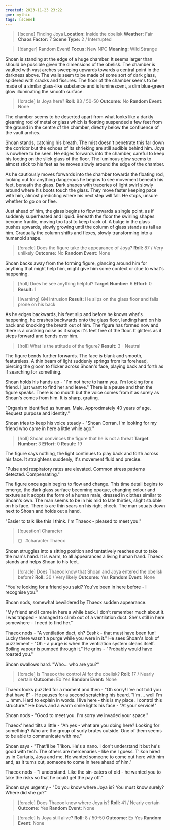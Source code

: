 ```yaml
---
created: 2023-11-23 23:22
gme: mythic
tags: [scene]
---
```

> [!scene] Finding Joya
> **Location:** Inside the obelisk
> **Weather:** Fair
> **Chaos Factor:** 7
> **Scene Type:** 2 / Interrupted

> [!danger] Random Event! 
> **Focus:** New NPC
> **Meaning:**  Wild Strange

Shoan is standing at the edge of a huge chamber. It seems larger than should be possible given the dimensions of the obelisk. The chamber is vaulted with vast arches sweeping upwards towards a central point in the darkness above. The walls seem to be made of some sort of dark glass, spidered with cracks and fissures. The floor of the chamber seems to be made of a similar glass-like substance and is luminescent, a dim blue-green glow illuminating the smooth surface.

> [!oracle] Is Joya here?
> **Roll:** 83 / 50-50
> **Outcome:** No
> **Random Event:** None

The chamber seems to be deserted apart from what looks like a darkly gleaming rod of metal or glass which is floating suspended a few feet from the ground in the centre of the chamber, directly below the confluence of the vault arches.

Shoan stands, catching his breath. The mist doesn't penetrate this far down the corridor but the echoes of its shrieking are still audible behind him. Joya is nowhere to be seen. He edges forwards into the chamber, careful to keep his footing on the slick glass of the floor. The luminous glow seems to almost stick to his feet as he moves slowly around the edge of the chamber.

As he cautiously moves forwards into the chamber towards the floating rod, looking out for anything dangerous he begins to see movement beneath his feet, beneath the glass. Dark shapes with traceries of light swirl slowly around where his boots touch the glass. They move faster keeping pace with him, almost predicting where his next step will fall. He stops, unsure whether to go on or flee.

Just ahead of him, the glass begins to flow towards a single point, as if suddenly superheated and liquid. Beneath the floor the swirling shapes become frantic, moving too fast to keep track of. A bulge in the glass pushes upwards, slowly growing until the column of glass stands as tall as him. Gradually the column shifts and flexes, slowly transforming into a humanoid shape.

> [!oracle] Does the figure take the appearance of Joya?
> **Roll:** 87 / Very unlikely
> **Outcome:** No
> **Random Event:** None

Shoan backs away from the forming figure, glancing around him for anything that might help him, might give him some context or clue to what's happening.

> [!roll] Does he see anything helpful?
> **Target Number:** 6
> **Effort:** 0
> **Result:** 1

> [!warning] GM Intrusion
> **Result:** He slips on the glass floor and falls prone on his back

As he edges backwards, his feet slip and before he knows what's happening, he crashes backwards onto the glass floor, landing hard on his back and knocking the breath out of him. The figure has formed now and there is a cracking noise as it snaps it's feet free of the floor. It glitters as it steps forward and bends over him.

> [!roll] What is the attitude of the figure?
> **Result:** 3 - Neutral

The figure bends further forwards. The face is blank and smooth, featureless. A thin beam of light suddenly springs from its forehead, piercing the gloom to flicker across Shoan's face, playing back and forth as if searching for something.

Shoan holds his hands up - "I'm not here to harm you. I'm looking for a friend. I just want to find her and leave." There is a pause and then the figure speaks. There is no mouth but the voice comes from it as surely as Shoan's comes from him. It is sharp, grating.

"Organism identified as human. Male. Approximately 40 years of age. Request purpose and identity."

Shoan tries to keep his voice steady - "Shoan Corran. I'm looking for my friend who came in here a little while ago."

> [!roll] Shoan convinces the figure that he is not a threat
> **Target Number:** 3
> **Effort:** 0
> **Result:** 19

The figure says nothing, the light continues to play back and forth across his face. It straightens suddenly, it's movement fluid and precise.

"Pulse and respiratory rates are elevated. Common stress patterns detected. Compensating."

The figure once again begins to flow and change. This time detail begins to emerge, the dark glass surface becoming opaque, changing colour and texture as it adopts the form of a human male, dressed in clothes similar to Shoan's own. The man seems to be in his mid to late thirties, slight stubble on his face. There is are thin scars on his right cheek. The man squats down next to Shoan and holds out a hand.

"Easier to talk like this I think. I'm Thaeox - pleased to meet you."

> [!question] Character
> - [ ] #character Thaeox 

Shoan struggles into a sitting position and tentatively reaches out to take the man's hand. It is warm, to all appearances a living human hand. Thaeox stands and helps Shoan to his feet.

> [!oracle] Does Thaeox know that Shoan and Joya entered the obelisk before?
> **Roll:** 30 / Very likely
> **Outcome:** Yes
> **Random Event:** None

"You're looking for a friend you said? You've been in here before - I recognise you."

Shoan nods, somewhat bewildered by Thaeox sudden appearance.

"My friend and I came in here a while back. I don't remember much about it. I was trapped - managed to climb out of a ventilation duct. She's still in here somewhere - I need to find her."

Thaeox nods - "A ventilation duct, eh? Eeshk - that must have been fun! Lucky there wasn't a purge while you were in it." He sees Shoan's look of puzzlement - "Oh - a purge is when the ventilation system cleans itself. Boiling vapour is pumped through it." He grins - "Probably would have roasted you."

Shoan swallows hard. "Who... who are you?"

> [!oracle] Is Thaeox the control AI for the obelisk?
> **Roll:** 17 / Nearly certain
> **Outcome:** Ex Yes
> **Random Event:** None

Thaeox looks puzzled for a moment and then - "Oh sorry! I've not told you that have I!" - He pauses for a second scratching his beard. "I'm ... well I'm ... hmm. Hard to explain in words. I live here - this is my place. I control this structure." He bows and a warm smile lights his face - "At your service!"

Shoan nods - "Good to meet you. I'm sorry we invaded your space."

Thaeox' head tilts a little - "Ah yes - what are you doing here? Looking for something? Who are the group of surly brutes outside. One of them seems to be able to communicate with me."

Shoan says - "That'll be T'ikon. He's a nano. I don't understand it but he's good with tech. The others are mercenaries - like me I guess. T'ikon hired us in Curtaris, Joya and me. He wanted someone to come out here with him and, as it turns out, someone to come in here ahead of him."

Thaeox nods - "I understand. Like the sin-eaters of old - he wanted you to take the risks so that he could get the pay off."

Shoan says urgently - "Do you know where Joya is? You must know surely? Where did she go?"

> [!oracle] Does Thaeox know where Joya is?
> **Roll:** 41 / Nearly certain
> **Outcome:** Yes
> **Random Event:** None

> [!oracle] Is Joya still alive?
> **Roll:** 8 / 50-50
> **Outcome:** Ex Yes
> **Random Event:** None

